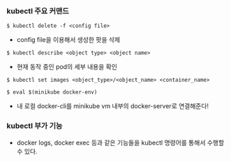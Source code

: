 ### kubectl 주요 커맨드
```
$ kubectl delete -f <config file>
```
- config file을 이용해서 생성한 팟을 삭제
```
$ kubectl describe <object type> <object name>
```
- 현재 동작 중인 pod의 세부 내용을 확인
```
$ kubectl set images <object_type>/<object_name> <container_name>
```
```
$ eval $(minikube docker-env)
```
- 내 로컬 docker-cli를 minikube vm 내부의 docker-server로 연결해준다!

### kubectl 부가 기능
- docker logs, docker exec 등과 같은 기능들을 kubectl 명령어를 통해서 수행할 수 있다.

